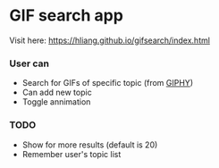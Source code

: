 # GIF search app
Visit here: https://hliang.github.io/gifsearch/index.html

### User can
* Search for GIFs of specific topic (from [GIPHY](https://giphy.com/))
* Can add new topic
* Toggle annimation

### TODO
* Show for more results (default is 20)
* Remember user's topic list

